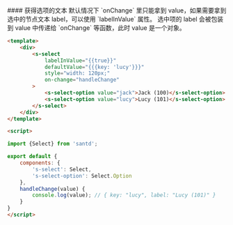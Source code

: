 <codebox>
#### 获得选项的文本
默认情况下 `onChange` 里只能拿到 value，如果需要拿到选中的节点文本 label，可以使用 `labelInValue` 属性。
选中项的 label 会被包装到 value 中传递给 `onChange` 等函数，此时 value 是一个对象。

```html
<template>
    <div>
        <s-select
            labelInValue="{{true}}"
            defaultValue="{{{key: 'lucy'}}}"
            style="width: 120px;"
            on-change="handleChange"
        >
            <s-select-option value="jack">Jack (100)</s-select-option>
            <s-select-option value="lucy">Lucy (101)</s-select-option>
        </s-select>
    </div>
</template>

<script>

import {Select} from 'santd';

export default {
    components: {
        's-select': Select,
        's-select-option': Select.Option
    },
    handleChange(value) {
        console.log(value); // { key: "lucy", label: "Lucy (101)" }
    }
}
</script>
```
</codebox>
